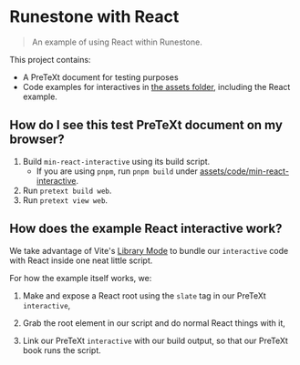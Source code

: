 # Runestone with React

> An example of using React within Runestone. 

This project contains:

- A PreTeXt document for testing purposes
- Code examples for interactives in [the assets folder](/assets/code/), including the React example.

## How do I see this test PreTeXt document on my browser?

1. Build `min-react-interactive` using its build script.
   - If you are using `pnpm`, run `pnpm build` under [assets/code/min-react-interactive](/assets/code/min-react-interactive). 
2. Run `pretext build web`.
3. Run `pretext view web`.

## How does the example React interactive work?

We take advantage of Vite's [Library Mode](https://vite.dev/guide/build#library-mode) to bundle our `interactive` code with React inside one neat little script.

For how the example itself works, we:

1. Make and expose a React root using the `slate` tag in our PreTeXt `interactive`,

2. Grab the root element in our script and do normal React things with it,

3. Link our PreTeXt `interactive` with our build output, so that our PreTeXt book runs the script.